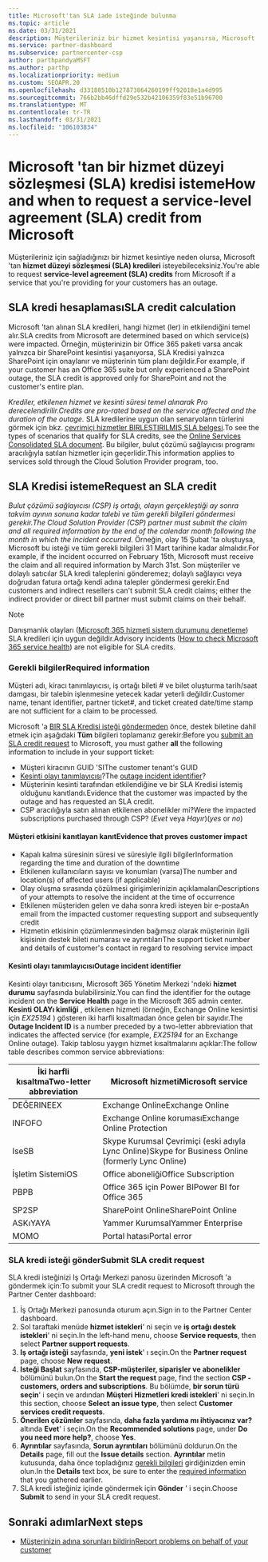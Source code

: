 ```yaml
---
title: Microsoft'tan SLA iade isteğinde bulunma
ms.topic: article
ms.date: 03/31/2021
description: Müşterileriniz bir hizmet kesintisi yaşanırsa, Microsoft 'tan bir hizmet düzeyi sözleşmesi (SLA) kredisi istemek için avantajları, kısıtlamaları ve yordamları öğrenin.
ms.service: partner-dashboard
ms.subservice: partnercenter-csp
author: parthpandyaMSFT
ms.author: parthp
ms.localizationpriority: medium
ms.custom: SEOAPR.20
ms.openlocfilehash: d33188510b127873864260199ff92018e1a4d995
ms.sourcegitcommit: 766b2bb46dffd29e532b42106359f83e51b96700
ms.translationtype: MT
ms.contentlocale: tr-TR
ms.lasthandoff: 03/31/2021
ms.locfileid: "106103834"
---
```

# <a name="how-and-when-to-request-a-service-level-agreement-sla-credit-from-microsoft"></a><span data-ttu-id="ee56d-103">Microsoft 'tan bir hizmet düzeyi sözleşmesi (SLA) kredisi isteme</span><span class="sxs-lookup"><span data-stu-id="ee56d-103">How and when to request a service-level agreement (SLA) credit from Microsoft</span></span>

<span data-ttu-id="ee56d-104">Müşterileriniz için sağladığınızı bir hizmet kesintiye neden olursa, Microsoft 'tan **hizmet düzeyi sözleşmesi (SLA) kredileri** isteyebileceksiniz.</span><span class="sxs-lookup"><span data-stu-id="ee56d-104">You're able to request **service-level agreement (SLA) credits** from Microsoft if a service that you're providing for your customers has an outage.</span></span>

## <a name="sla-credit-calculation"></a><span data-ttu-id="ee56d-105">SLA kredi hesaplaması</span><span class="sxs-lookup"><span data-stu-id="ee56d-105">SLA credit calculation</span></span>

<span data-ttu-id="ee56d-106">Microsoft 'tan alınan SLA kredileri, hangi hizmet (ler) in etkilendiğini temel alır.</span><span class="sxs-lookup"><span data-stu-id="ee56d-106">SLA credits from Microsoft are determined based on which service(s) were impacted.</span></span> <span data-ttu-id="ee56d-107">Örneğin, müşterinizin bir Office 365 paketi varsa ancak yalnızca bir SharePoint kesintisi yaşanıyorsa, SLA Kredisi yalnızca SharePoint için onaylanır ve müşterinin tüm planı değildir.</span><span class="sxs-lookup"><span data-stu-id="ee56d-107">For example, if your customer has an Office 365 suite but only experienced a SharePoint outage, the SLA credit is approved only for SharePoint and not the customer's entire plan.</span></span>

<span data-ttu-id="ee56d-108">*Krediler, etkilenen hizmet ve kesinti süresi temel alınarak Pro derecelendirilir.*</span><span class="sxs-lookup"><span data-stu-id="ee56d-108">*Credits are pro-rated based on the service affected and the duration of the outage.*</span></span> <span data-ttu-id="ee56d-109">SLA kredilerine uygun olan senaryoların türlerini görmek için bkz. [çevrimiçi hizmetler BIRLEŞTIRILMIŞ SLA belgesi](http://www.microsoftvolumelicensing.com/DocumentSearch.aspx?Mode=3&DocumentTypeId=37).</span><span class="sxs-lookup"><span data-stu-id="ee56d-109">To see the types of scenarios that qualify for SLA credits, see the [Online Services Consolidated SLA document](http://www.microsoftvolumelicensing.com/DocumentSearch.aspx?Mode=3&DocumentTypeId=37).</span></span> <span data-ttu-id="ee56d-110">Bu bilgiler, bulut çözümü sağlayıcısı programı aracılığıyla satılan hizmetler için geçerlidir.</span><span class="sxs-lookup"><span data-stu-id="ee56d-110">This information applies to services sold through the Cloud Solution Provider program, too.</span></span>


## <a name="request-an-sla-credit"></a><span data-ttu-id="ee56d-111">SLA Kredisi isteme</span><span class="sxs-lookup"><span data-stu-id="ee56d-111">Request an SLA credit</span></span>

<span data-ttu-id="ee56d-112">*Bulut çözümü sağlayıcısı (CSP) iş ortağı, olayın gerçekleştiği ay sonra takvim ayının sonuna kadar talebi ve tüm gerekli bilgileri göndermesi gerekir.*</span><span class="sxs-lookup"><span data-stu-id="ee56d-112">*The Cloud Solution Provider (CSP) partner must submit the claim and all required information by the end of the calendar month following the month in which the incident occurred.*</span></span> <span data-ttu-id="ee56d-113">Örneğin, olay 15 Şubat 'ta oluştuysa, Microsoft bu isteği ve tüm gerekli bilgileri 31 Mart tarihine kadar almalıdır.</span><span class="sxs-lookup"><span data-stu-id="ee56d-113">For example, if the incident occurred on February 15th, Microsoft must receive the claim and all required information by March 31st.</span></span> <span data-ttu-id="ee56d-114">Son müşteriler ve dolaylı satıcılar SLA kredi taleplerini gönderemez; dolaylı sağlayıcı veya doğrudan fatura ortağı kendi adına talepler göndermesi gerekir.</span><span class="sxs-lookup"><span data-stu-id="ee56d-114">End customers and indirect resellers can't submit SLA credit claims; either the indirect provider or direct bill partner must submit claims on their behalf.</span></span>

>[!NOTE]
><span data-ttu-id="ee56d-115">Danışmanlık olayları ([Microsoft 365 hizmeti sistem durumunu denetleme](https://docs.microsoft.com/microsoft-365/enterprise/view-service-health?&preserve-view=trueo365-worldwide#incidents-and-advisories)) SLA kredileri için uygun değildir.</span><span class="sxs-lookup"><span data-stu-id="ee56d-115">Advisory incidents ([How to check Microsoft 365 service health](https://docs.microsoft.com/microsoft-365/enterprise/view-service-health?&preserve-view=trueo365-worldwide#incidents-and-advisories)) are not eligible for SLA credits.</span></span>

### <a name="required-information"></a><span data-ttu-id="ee56d-116">Gerekli bilgiler</span><span class="sxs-lookup"><span data-stu-id="ee56d-116">Required information</span></span>

<span data-ttu-id="ee56d-117">Müşteri adı, kiracı tanımlayıcısı, iş ortağı bileti # ve bilet oluşturma tarih/saat damgası, bir talebin işlenmesine yetecek kadar yeterli değildir.</span><span class="sxs-lookup"><span data-stu-id="ee56d-117">Customer name, tenant identifier, partner ticket#, and ticket created date/time stamp are not sufficient for a claim to be processed.</span></span>

<span data-ttu-id="ee56d-118">Microsoft 'a [BIR SLA Kredisi isteği göndermeden](#submit-sla-credit-request) önce, destek biletine dahil etmek için aşağıdaki **Tüm** bilgileri toplamanız gerekir:</span><span class="sxs-lookup"><span data-stu-id="ee56d-118">Before you [submit an SLA credit request](#submit-sla-credit-request) to Microsoft, you must gather **all** the following information to include in your support ticket:</span></span>

- <span data-ttu-id="ee56d-119">Müşteri kiracının GUID 'SI</span><span class="sxs-lookup"><span data-stu-id="ee56d-119">The customer tenant's GUID</span></span>
- <span data-ttu-id="ee56d-120">[Kesinti olayı tanımlayıcısı](#outage-incident-identifier)?</span><span class="sxs-lookup"><span data-stu-id="ee56d-120">The [outage incident identifier](#outage-incident-identifier)?</span></span>
- <span data-ttu-id="ee56d-121">Müşterinin kesinti tarafından etkilendiğine ve bir SLA Kredisi istemiş olduğunu kanıtlandı.</span><span class="sxs-lookup"><span data-stu-id="ee56d-121">Evidence that the customer was impacted by the outage and has requested an SLA credit.</span></span>
- <span data-ttu-id="ee56d-122">CSP aracılığıyla satın alınan etkilenen abonelikler mi?</span><span class="sxs-lookup"><span data-stu-id="ee56d-122">Were the impacted subscriptions purchased through CSP?</span></span> <span data-ttu-id="ee56d-123">(*Evet* veya *Hayır*)</span><span class="sxs-lookup"><span data-stu-id="ee56d-123">(*yes* or *no*)</span></span>

#### <a name="evidence-that-proves-customer-impact"></a><span data-ttu-id="ee56d-124">Müşteri etkisini kanıtlayan kanıt</span><span class="sxs-lookup"><span data-stu-id="ee56d-124">Evidence that proves customer impact</span></span>

- <span data-ttu-id="ee56d-125">Kapalı kalma süresinin süresi ve süresiyle ilgili bilgiler</span><span class="sxs-lookup"><span data-stu-id="ee56d-125">Information regarding the time and duration of the downtime</span></span>
- <span data-ttu-id="ee56d-126">Etkilenen kullanıcıların sayısı ve konumları (varsa)</span><span class="sxs-lookup"><span data-stu-id="ee56d-126">The number and location(s) of affected users (if applicable)</span></span>
- <span data-ttu-id="ee56d-127">Olay oluşma sırasında çözülmesi girişimlerinizin açıklamaları</span><span class="sxs-lookup"><span data-stu-id="ee56d-127">Descriptions of your attempts to resolve the incident at the time of occurrence</span></span>
- <span data-ttu-id="ee56d-128">Etkilenen müşteriden gelen ve daha sonra kredi isteyen bir e-posta</span><span class="sxs-lookup"><span data-stu-id="ee56d-128">An email from the impacted customer requesting support and subsequently credit</span></span>
- <span data-ttu-id="ee56d-129">Hizmetin etkisinin çözümlenmesinden bağımsız olarak müşterinin ilgili kişisinin destek bileti numarası ve ayrıntıları</span><span class="sxs-lookup"><span data-stu-id="ee56d-129">The support ticket number and details of customer's contact in regard to resolving service impact</span></span>


#### <a name="outage-incident-identifier"></a><span data-ttu-id="ee56d-130">Kesinti olayı tanımlayıcısı</span><span class="sxs-lookup"><span data-stu-id="ee56d-130">Outage incident identifier</span></span>

<span data-ttu-id="ee56d-131">Kesinti olayı tanıtıcısını, Microsoft 365 Yönetim Merkezi 'ndeki **hizmet durumu** sayfasında bulabilirsiniz.</span><span class="sxs-lookup"><span data-stu-id="ee56d-131">You can find the identifier for the outage incident on the **Service Health** page in the Microsoft 365 admin center.</span></span> <span data-ttu-id="ee56d-132">**Kesinti OLAYı kimliği** , etkilenen hizmeti (örneğin, Exchange Online kesintisi için *EX25194* ) gösteren iki harfli kısaltmadan önce gelen bir sayıdır.</span><span class="sxs-lookup"><span data-stu-id="ee56d-132">The **Outage Incident ID** is a number preceded by a two-letter abbreviation that indicates the affected service (for example, *EX25194* for an Exchange Online outage).</span></span> <span data-ttu-id="ee56d-133">Takip tablosu yaygın hizmet kısaltmalarını açıklar:</span><span class="sxs-lookup"><span data-stu-id="ee56d-133">The follow table describes common service abbreviations:</span></span>

| <span data-ttu-id="ee56d-134">İki harfli kısaltma</span><span class="sxs-lookup"><span data-stu-id="ee56d-134">Two-letter abbreviation</span></span> | <span data-ttu-id="ee56d-135">Microsoft hizmeti</span><span class="sxs-lookup"><span data-stu-id="ee56d-135">Microsoft service</span></span> |
| ----------------------- | ----------------- |
| <span data-ttu-id="ee56d-136">DEĞERINE</span><span class="sxs-lookup"><span data-stu-id="ee56d-136">EX</span></span> | <span data-ttu-id="ee56d-137">Exchange Online</span><span class="sxs-lookup"><span data-stu-id="ee56d-137">Exchange Online</span></span> |
| <span data-ttu-id="ee56d-138">INFO</span><span class="sxs-lookup"><span data-stu-id="ee56d-138">FO</span></span> | <span data-ttu-id="ee56d-139">Exchange Online koruması</span><span class="sxs-lookup"><span data-stu-id="ee56d-139">Exchange Online Protection</span></span> |
| <span data-ttu-id="ee56d-140">Ise</span><span class="sxs-lookup"><span data-stu-id="ee56d-140">SB</span></span> | <span data-ttu-id="ee56d-141">Skype Kurumsal Çevrimiçi (eski adıyla Lync Online)</span><span class="sxs-lookup"><span data-stu-id="ee56d-141">Skype for Business Online (formerly Lync Online)</span></span> |
| <span data-ttu-id="ee56d-142">İşletim Sistemi</span><span class="sxs-lookup"><span data-stu-id="ee56d-142">OS</span></span> | <span data-ttu-id="ee56d-143">Office aboneliği</span><span class="sxs-lookup"><span data-stu-id="ee56d-143">Office Subscription</span></span> |
| <span data-ttu-id="ee56d-144">PB</span><span class="sxs-lookup"><span data-stu-id="ee56d-144">PB</span></span> | <span data-ttu-id="ee56d-145">Office 365 için Power BI</span><span class="sxs-lookup"><span data-stu-id="ee56d-145">Power BI for Office 365</span></span> |
| <span data-ttu-id="ee56d-146">SP2</span><span class="sxs-lookup"><span data-stu-id="ee56d-146">SP</span></span> | <span data-ttu-id="ee56d-147">SharePoint Online</span><span class="sxs-lookup"><span data-stu-id="ee56d-147">SharePoint Online</span></span> |
| <span data-ttu-id="ee56d-148">ASKıYA</span><span class="sxs-lookup"><span data-stu-id="ee56d-148">YA</span></span> | <span data-ttu-id="ee56d-149">Yammer Kurumsal</span><span class="sxs-lookup"><span data-stu-id="ee56d-149">Yammer Enterprise</span></span> |
| <span data-ttu-id="ee56d-150">MO</span><span class="sxs-lookup"><span data-stu-id="ee56d-150">MO</span></span> | <span data-ttu-id="ee56d-151">Portal hatası</span><span class="sxs-lookup"><span data-stu-id="ee56d-151">Portal error</span></span> |

### <a name="submit-sla-credit-request"></a><span data-ttu-id="ee56d-152">SLA kredi isteği gönder</span><span class="sxs-lookup"><span data-stu-id="ee56d-152">Submit SLA credit request</span></span>

<span data-ttu-id="ee56d-153">SLA kredi isteğinizi Iş Ortağı Merkezi panosu üzerinden Microsoft 'a göndermek için:</span><span class="sxs-lookup"><span data-stu-id="ee56d-153">To submit your SLA credit request to Microsoft through the Partner Center dashboard:</span></span>

1. <span data-ttu-id="ee56d-154">İş Ortağı Merkezi panosunda oturum açın.</span><span class="sxs-lookup"><span data-stu-id="ee56d-154">Sign in to the Partner Center dashboard.</span></span>
2. <span data-ttu-id="ee56d-155">Sol taraftaki menüde **hizmet istekleri**' ni seçin ve **iş ortağı destek istekleri**' ni seçin.</span><span class="sxs-lookup"><span data-stu-id="ee56d-155">In the left-hand menu, choose **Service requests**, then select **Partner support requests**.</span></span>
3. <span data-ttu-id="ee56d-156">**Iş ortağı isteği** sayfasında, **yeni istek**' ı seçin.</span><span class="sxs-lookup"><span data-stu-id="ee56d-156">On the **Partner request** page, choose **New request**.</span></span>
4. <span data-ttu-id="ee56d-157">**Isteği Başlat** sayfasında, **CSP-müşteriler, siparişler ve abonelikler** bölümünü bulun.</span><span class="sxs-lookup"><span data-stu-id="ee56d-157">On the **Start the request** page, find the section **CSP - customers, orders and subscriptions**.</span></span> <span data-ttu-id="ee56d-158">Bu bölümde, **bir sorun türü seçin**' i seçin ve ardından **Müşteri Hizmetleri kredi istekleri**' ni seçin.</span><span class="sxs-lookup"><span data-stu-id="ee56d-158">In this section, choose **Select an issue type**, then select **Customer services credit requests**.</span></span>
5. <span data-ttu-id="ee56d-159">**Önerilen çözümler** sayfasında, **daha fazla yardıma mı ihtiyacınız var?** altında **Evet**' i seçin.</span><span class="sxs-lookup"><span data-stu-id="ee56d-159">On the **Recommended solutions** page, under **Do you need more help?**, choose **Yes**.</span></span>
6. <span data-ttu-id="ee56d-160">**Ayrıntılar** sayfasında, **Sorun ayrıntıları** bölümünü doldurun.</span><span class="sxs-lookup"><span data-stu-id="ee56d-160">On the **Details** page, fill out the **Issue details** section.</span></span> <span data-ttu-id="ee56d-161">**Ayrıntılar** metin kutusunda, daha önce topladığınız [gerekli bilgileri](#required-information) girdiğinizden emin olun.</span><span class="sxs-lookup"><span data-stu-id="ee56d-161">In the **Details** text box, be sure to enter the [required information](#required-information) that you gathered earlier.</span></span>
7. <span data-ttu-id="ee56d-162">SLA kredi isteğiniz içinde göndermek için **Gönder** ' i seçin.</span><span class="sxs-lookup"><span data-stu-id="ee56d-162">Choose **Submit** to send in your SLA credit request.</span></span>

## <a name="next-steps"></a><span data-ttu-id="ee56d-163">Sonraki adımlar</span><span class="sxs-lookup"><span data-stu-id="ee56d-163">Next steps</span></span>

- [<span data-ttu-id="ee56d-164">Müşterinizin adına sorunları bildirin</span><span class="sxs-lookup"><span data-stu-id="ee56d-164">Report problems on behalf of your customer</span></span>](report-problems-on-behalf-of-a-customer.md)
